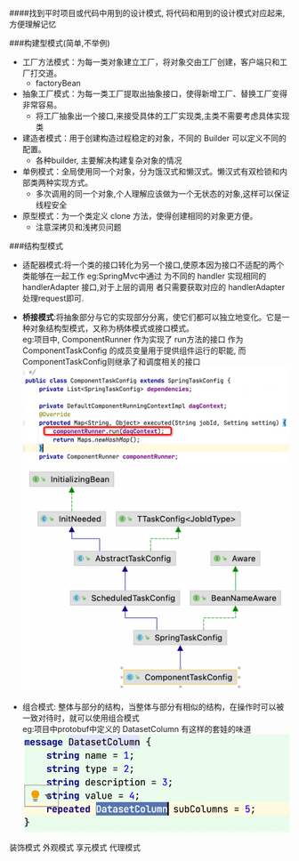 ####找到平时项目或代码中用到的设计模式, 将代码和用到的设计模式对应起来,方便理解记忆

###构建型模式(简单,不举例)
-   工厂方法模式：为每一类对象建立工厂，将对象交由工厂创建，客户端只和工厂打交道。
    -   factoryBean
-   抽象工厂模式：为每一类工厂提取出抽象接口，使得新增工厂、替换工厂变得非常容易。
    -   将工厂抽象出一个接口,来接受具体的工厂实现类,主类不需要考虑具体实现类
-   建造者模式：用于创建构造过程稳定的对象，不同的 Builder 可以定义不同的配置。
    -   各种builder, 主要解决构建复杂对象的情况
-   单例模式：全局使用同一个对象，分为饿汉式和懒汉式。懒汉式有双检锁和内部类两种实现方式。
    -   多次调用的同一个对象,个人理解应该做为一个无状态的对象,这样可以保证线程安全
-   原型模式：为一个类定义 clone 方法，使得创建相同的对象更方便。
    -   注意深拷贝和浅拷贝问题

###结构型模式
-   适配器模式:将一个类的接口转化为另一个接口,使原本因为接口不适配的两个类能够在一起工作
    eg:SpringMvc中通过 为不同的 handler 实现相同的 handlerAdapter 接口,对于上层的调用
    者只需要获取对应的 handlerAdapter 处理request即可.

-   **桥接模式**:将抽象部分与它的实现部分分离，使它们都可以独立地变化。它是一种对象结构型模式，又称为柄体模式或接口模式。  
    eg:项目中, ComponentRunner 作为实现了 run方法的接口 作为 ComponentTaskConfig 的成员变量用于提供组件运行的职能,
    而 ComponentTaskConfig则继承了和调度相关的接口
    ![img_5.png](img_5.png)
    ![img.png](img.png)


-   组合模式: 整体与部分的结构，当整体与部分有相似的结构，在操作时可以被一致对待时，就可以使用组合模式  
    eg:项目中protobuf中定义的 DatasetColumn 有这样的套娃的味道
    ![img_1.png](img_1.png)
    





装饰模式  外观模式  享元模式  代理模式